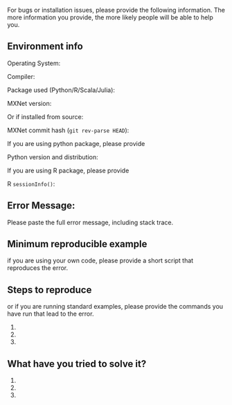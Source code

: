 For bugs or installation issues, please provide the following information.
The more information you provide, the more likely people will be able to help you.

## Environment info
Operating System:

Compiler:

Package used (Python/R/Scala/Julia):

MXNet version:

Or if installed from source:

MXNet commit hash (`git rev-parse HEAD`):

If you are using python package, please provide

Python version and distribution:

If you are using R package, please provide

R `sessionInfo()`:

## Error Message:
Please paste the full error message, including stack trace.

## Minimum reproducible example
if you are using your own code, please provide a short script that reproduces the error.

## Steps to reproduce
or if you are running standard examples, please provide the commands you have run that lead to the error.

1.
2.
3.

## What have you tried to solve it?

1.
2.
3.
